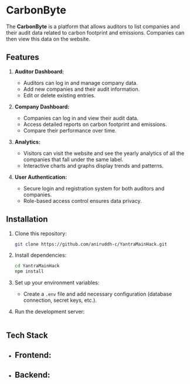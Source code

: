 # CarbonByte

The **CarbonByte** is a platform that allows auditors to list companies and their audit data related to carbon footprint and emissions. Companies can then view this data on the website.

## Features

1. **Auditor Dashboard:**
   - Auditors can log in and manage company data.
   - Add new companies and their audit information.
   - Edit or delete existing entries.

2. **Company Dashboard:**
   - Companies can log in and view their audit data.
   - Access detailed reports on carbon footprint and emissions.
   - Compare their performance over time.

3. **Analytics:**
   - Visitors can visit the website and see the yearly analytics of all the companies that fall under the same label.
   - Interactive charts and graphs display trends and patterns.

4. **User Authentication:**
   - Secure login and registration system for both auditors and companies.
   - Role-based access control ensures data privacy.

## Installation

1. Clone this repository:
   ```bash
   git clone https://github.com/aniruddh-c/YantraMainHack.git
   ```

2. Install dependencies:
   ```bash
   cd YantraMainHack
   npm install
   ```

3. Set up your environment variables:
   - Create a `.env` file and add necessary configuration (database connection, secret keys, etc.).

4. Run the development server:
   ```bash
   
   ```

## Tech Stack

- **Frontend:**
  - 
  
- **Backend:**
  - 
  